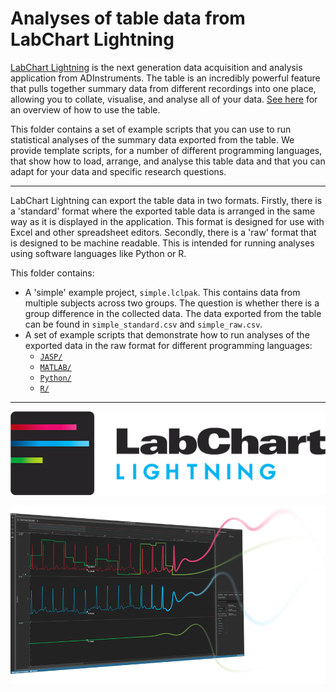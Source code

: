 # Analyses of table data from LabChart Lightning

[LabChart Lightning](https://adi.to/LabChartLightning)
is the next generation data acquisition and analysis application from
ADInstruments. The table is an incredibly powerful feature that pulls together
summary data from different recordings into one place, allowing you to collate,
visualise, and analyse all of your data.
[See here](https://www.adinstruments.com/support/videos/cross-recording-analysis-labchart-lightning)
for an overview of how to use the table.

This folder contains a set of example scripts that you can use to run
statistical analyses of the summary data exported from the table. We provide
template scripts, for a number of different programming languages, that show
how to load, arrange, and analyse this table data and that you can adapt for
your data and specific research questions.

---

LabChart Lightning can export the table data in two formats. Firstly, there is
a 'standard' format where the exported table data is arranged in the same way
as it is displayed in the application. This format is designed for use with
Excel and other spreadsheet editors. Secondly, there is a 'raw' format that is
designed to be machine readable. This is intended for running analyses using
software languages like Python or R.

This folder contains:
 + A 'simple' example project, `simple.lclpak`. This contains data from
   multiple subjects across two groups. The question is whether there is a
   group difference in the collected data. The data exported from the table
   can be found in `simple_standard.csv` and `simple_raw.csv`.
 + A set of example scripts that demonstrate how to run analyses of the
   exported data in the raw format for different programming languages:
    + [`JASP/`](./JASP)
    + [`MATLAB/`](./MATLAB)
    + [`Python/`](./Python)
    + [`R/`](./R)

---

<!---
https://docs.github.com/en/get-started/writing-on-github/getting-started-with-writing-and-formatting-on-github/basic-writing-and-formatting-syntax#specifying-the-theme-an-image-is-shown-to
--->
<a href="https://adi.to/LabChartLightning">
  <picture>
    <source media="(prefers-color-scheme: dark)" srcset="/.images/lightning_logo-dark.png">
    <source media="(prefers-color-scheme: light)" srcset="/.images/lightning_logo-light.png">
    <img src="/.images/lightning_logo-light.png">
  </picture>
</a>

[![LabChart Lightning](/.images/lightning_application.png)](https://adi.to/LabChartLightning)
